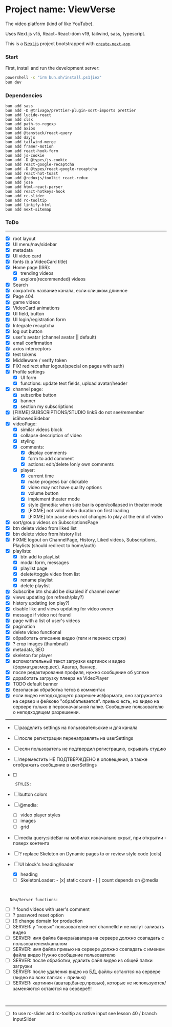 # Project name: ViewVerse

<!--VideoVibe (ViewVibe), VideoVerse (ViewVerse), StreamSpark, Tubex, Vidberry  -->

The video platform (kind of like YouTube).

Uses Next.js v15, React+React-dom v19, tailwind, sass, typescript.

This is a [Next.js](https://nextjs.org) project bootstrapped with
[`create-next-app`](https://nextjs.org/docs/app/api-reference/cli/create-next-app).

### Start

First, install and run the development server:

```bash
powershell -c "irm bun.sh/install.ps1|iex"
bun dev
```

### Dependencies

```
bun add sass
bun add -D @trivago/prettier-plugin-sort-imports prettier
bun add lucide-react
bun add clsx
bun add path-to-regexp
bun add axios
bun add @tanstack/react-query
bun add dayjs
bun add tailwind-merge
bun add framer-motion
bun add react-hook-form
bun add js-cookie
bun add -D @types/js-cookie
bun add react-google-recaptcha
bun add -D @types/react-google-recaptcha
bun add react-hot-toast
bun add @reduxjs/toolkit react-redux
bun add jose
bun add html-react-parser
bun add react-hotkeys-hook
bun add rc-slider
bun add rc-tooltip
bun add linkify-html
bun add next-sitemap
```

### ToDo

---

- [x] root layout
- [x] UI menu/nav/sidebar
- [x] metadata
- [x] UI video card
- [x] fonts (b.a VideoCard title)
- [x] Home page (ISR):
  - [x] trending videos
  - [x] explore(recommended) videos
- [x] Search
- [x] сократить название канала, если слишком длинное
- [x] Page 404
- [x] game videos
- [x] VideoCard animations
- [x] UI field, button
- [x] UI login/registration form
- [x] Integrate recaptcha
- [x] log out button
- [x] user's avatar (channel avatar || default)
- [x] email confirmation
- [x] axios interceptors
- [x] test tokens
- [x] Middleware / verify token
- [x] FIX! redirect after logout(special on pages with auth)
- [x] Profile settings
  - [x] UI form
  - [x] functions: update text fields, upload avatar/header
- [x] channel page:
  - [x] subscribe button
  - [x] banner
  - [x] section my subscriptions
- [x] [FIXME] SUBSCRIPTIONS/STUDIO linkS do not see/remember isShowedSidebar
- [x] videoPage:
  - [x] similar videos block
  - [x] collapse description of video
  - [x] styling
  - [x] comments:
    - [x] display comments
    - [x] form to add comment
    - [x] actions: edit/delete !only own comments
  - [x] player:
    - [x] current time
    - [x] make progress bar clickable
    - [x] video may not have quality options
    - [x] volume button
    - [x] implement theater mode
    - [x] style @media: when side bar is open/collapsed in theater mode
    - [x] [FIXME] not valid video duration on first loading
    - [x] [FIXME] btn pause does not changes to play at the end of video
- [x] sort/group videos on SubscriptionsPage
- [x] btn delete video from liked list
- [x] btn delete video from history list
- [x] FIXME logout on ChannelPage, History, Liked videos, Subscriptions, Playlists (should redirect
      to home/auth)
- [x] playlists:
  - [x] btn add to playList
  - [x] modal form, messages
  - [x] playlist page
  - [x] delete/toggle video from list
  - [x] rename playlist
  - [x] delete playlist
- [x] Subscribe btn should be disabled if channel owner
- [x] views updating (on refresh/play?)
- [x] history updating (on play?)
- [x] disable like and views updating for video owner
- [x] message if video not found
- [x] page with a list of user's videos
- [x] pagination
- [x] delete video functional
- [x] обработать описание видео (теги и перенос строк)
- [x] ? crop images (thumbnail)
- [x] metadata, SEO
- [x] skeleton for player
- [x] вспомогательный текст загрузки картинок и видео (формат,размер,вес). Аватар, баннер,
- [x] после редактирования профиля, нужно сообщение об успехе
- [x] доработать загрузку плеера на VideoPlayer
- [x] TODO default banner
- [x] безопасная обработка тегов в комментах
- [x] если видео неподходящего разрешения/формата, оно загружается на сервер и фейково
      "обрабатывается". привью есть, но видео на сервере только в первоначальной папке. Сообщение
      пользователю о неподходящем разрешении.

---

- [ ] разделить settings на пользовательские и для канала
- [ ] после регистрации перенаправлять на userSettings
- [ ] если пользователь не подтвердил регистрацию, скрывать студию
- [ ] переместить НЕ ПОДТВЕРЖДЕНО в оповещения, а также отображать сообщение в userSettings
- [ ]  <br />

        STYLES:

- [ ] button colors
- [ ] @media:
  - [ ] video player styles
  - [ ] images
  - [ ] grid
- [ ] media query:sideBar на мобилах изначально скрыт, при открытии - поверх контента
- [ ] ? replace Skeleton on Dynamic pages to <Loading /> or review style code (cols)
- [ ] UI block's heading/loader
  - [x] heading
  - [ ] SkeletonLoader: - [x] static count - [ ] count depends on @media

<!-- - [ ] меню кнопка?, 1 колонка
- [ ] xs 540 - меню скрыто, 2 колонки
- [ ] sm 640
- [ ] md 768 - меню скрыто, 3 колонки
- [ ] lg 1024 - меню открыто, 3 колонки
- [ ] xl 1280 - меню открыто, 4 колонки
- [ ] 2xl 1536  -->

<br />

      New/Server functions:

- [ ] ? found videos with user's comment
- [ ] ? password reset option
- [ ] [!] change domain for production
- [ ] SERVER: у "новых" пользователей нет channelId и не могут заливать видео
- [ ] SERVER: имя файла банера/аватара на сервере должно совпадать с пользователем/каналом
- [ ] SERVER: имя файла привью на сервере должно совпадать с именем файла видео Нужно сообщение
      пользователю
- [ ] SERVER: после обработки, удалить файл видео из общей папки загрузки
- [ ] SERVER: после удаления видео из БД, файлы остаются на сервере (видео во всех папках + привью)
- [ ] SERVER: картинки (аватар,банер,превью), которые не используются/заменяются остаются на
      сервере!!!

<br />

---

- [ ] to use rc-slider and rc-tooltip as native input see lesson 40 / branch inputSlider
